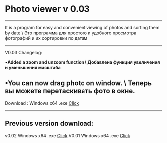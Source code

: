 #                               Photo viewer v 0.03
____________________________________________________
It is a program for easy and convenient viewing of photos and sorting them by date \ Это программа для простого и удобного просмотра фотографий и их сортировки по датам

----------------------------------------------------
V0.03 Changelog:

•**Added a zoom and unzoom function \ Добавлена функция увеличения и уменьшения масштаба**

•**You can now drag photo on window. \ Теперь вы можете перетаскивать фото в окне.**
---------------------------------------------------
Download :
Windows x64 .exe [Click](https://drive.google.com/file/d/1Kd-SL_kurdZq0jvSKMQH1rjCzYC-gFDm/view?usp=sharing)
___________________________________________________
Previous version download:
---------------------------------------------------
v0.02 Windows x64 .exe [Click](https://drive.google.com/file/d/1h_D_fZoYRPne1QqnarhLSga6Y9roSaP9/view?usp=sharing)
V0.01 Windows x64 .exe [Click](https://drive.google.com/file/d/10cDo4WpLkW9RKd1Mm_C38OUJmG2TZ9qr/view?usp=sharing)
